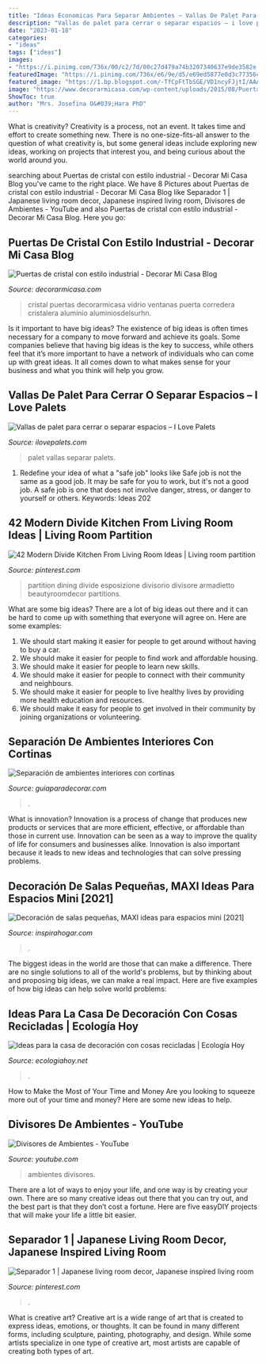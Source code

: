```yaml
---
title: "Ideas Economicas Para Separar Ambientes ~ Vallas De Palet Para Cerrar O Separar Espacios – I Love Palets"
description: "Vallas de palet para cerrar o separar espacios – i love palets"
date: "2023-01-18"
categories:
- "ideas"
tags: ["ideas"]
images:
- "https://i.pinimg.com/736x/00/c2/7d/00c27d479a74b3207340637e9de3582e.jpg"
featuredImage: "https://i.pinimg.com/736x/e6/9e/d5/e69ed5877e0d3c77356cc3086f09d5d4.jpg"
featured_image: "https://1.bp.blogspot.com/-TfCpFtTbSGE/VD1ncyFJjtI/AAAAAAAAGXE/GpJHMfTZ4DE/s1600/4.jpg"
image: "https://www.decorarmicasa.com/wp-content/uploads/2015/08/PuertasCristal.jpg"
ShowToc: true
author: "Mrs. Josefina O&#039;Hara PhD"
---
```



What is creativity?
Creativity is a process, not an event. It takes time and effort to create something new. There is no one-size-fits-all answer to the question of what creativity is, but some general ideas include exploring new ideas, working on projects that interest you, and being curious about the world around you.

	

		
searching about Puertas de cristal con estilo industrial - Decorar Mi Casa Blog you've came to the right place. We have 8 Pictures about Puertas de cristal con estilo industrial - Decorar Mi Casa Blog like Separador 1 | Japanese living room decor, Japanese inspired living room, Divisores de Ambientes - YouTube and also Puertas de cristal con estilo industrial - Decorar Mi Casa Blog. Here you go:
		
    
## Puertas De Cristal Con Estilo Industrial - Decorar Mi Casa Blog

<img loading=lazy src="https://www.decorarmicasa.com/wp-content/uploads/2015/08/PuertasCristal.jpg" onerror="this.onerror=null;this.src='https://tse1.mm.bing.net/th?id=OIP.9nxTecaZCMwRon9DetBmMgHaJx&amp;pid=15.1';" alt="Puertas de cristal con estilo industrial - Decorar Mi Casa Blog">

_Source: decorarmicasa.com_

>cristal puertas decorarmicasa vidrio ventanas puerta corredera cristalera aluminio aluminiosdelsurhn. 

	

Is it important to have big ideas?
The existence of big ideas is often times necessary for a company to move forward and achieve its goals. Some companies believe that having big ideas is the key to success, while others feel that it’s more important to have a network of individuals who can come up with great ideas. It all comes down to what makes sense for your business and what you think will help you grow.

    
## Vallas De Palet Para Cerrar O Separar Espacios – I Love Palets

<img loading=lazy src="https://www.ilovepalets.com/wp-content/uploads/2014/09/1quuuu.jpg" onerror="this.onerror=null;this.src='https://tse3.mm.bing.net/th?id=OIP.UXk3PjGO4yuSu2HzQzfN5QHaJ3&amp;pid=15.1';" alt="Vallas de palet para cerrar o separar espacios – I Love Palets">

_Source: ilovepalets.com_

>palet vallas separar palets. 

	

1) Redefine your idea of what a "safe job" looks like
Safe job is not the same as a good job. It may be safe for you to work, but it's not a good job. A safe job is one that does not involve danger, stress, or danger to yourself or others. Keywords: Ideas 202
    
## 42 Modern Divide Kitchen From Living Room Ideas | Living Room Partition

<img loading=lazy src="https://i.pinimg.com/736x/e6/9e/d5/e69ed5877e0d3c77356cc3086f09d5d4.jpg" onerror="this.onerror=null;this.src='https://tse1.mm.bing.net/th?id=OIP.ZNbl6-Pa0SPLWl6DQzoctwHaFM&amp;pid=15.1';" alt="42 Modern Divide Kitchen From Living Room Ideas | Living room partition">

_Source: pinterest.com_

>partition dining divide esposizione divisorio divisore armadietto beautyroomdecor partitions. 

	

What are some big ideas?
There are a lot of big ideas out there and it can be hard to come up with something that everyone will agree on. Here are some examples:
1. We should start making it easier for people to get around without having to buy a car.
2. We should make it easier for people to find work and affordable housing.
3. We should make it easier for people to learn new skills.
4. We should make it easier for people to connect with their community and neighbours.
5. We should make it easier for people to live healthy lives by providing more health education and resources.
6. We should make it easy for people to get involved in their community by joining organizations or volunteering.

    
## Separación De Ambientes Interiores Con Cortinas

<img loading=lazy src="https://www.guiaparadecorar.com/wp-content/uploads/2013/03/separacion-de-interiores-con-cortinas-02.jpg" onerror="this.onerror=null;this.src='https://tse1.mm.bing.net/th?id=OIP.kEK3Dwu_nDnNYEp5wc51kwHaHa&amp;pid=15.1';" alt="Separación de ambientes interiores con cortinas">

_Source: guiaparadecorar.com_

>. 

	

What is innovation?
Innovation is a process of change that produces new products or services that are more efficient, effective, or affordable than those in current use. Innovation can be seen as a way to improve the quality of life for consumers and businesses alike. Innovation is also important because it leads to new ideas and technologies that can solve pressing problems.

    
## Decoración De Salas Pequeñas, MAXI Ideas Para Espacios Mini [2021]

<img loading=lazy src="https://1.bp.blogspot.com/-TfCpFtTbSGE/VD1ncyFJjtI/AAAAAAAAGXE/GpJHMfTZ4DE/s1600/4.jpg" onerror="this.onerror=null;this.src='https://tse1.mm.bing.net/th?id=OIP.sTqMjeYLBoxtHKsoPyXeVAHaE6&amp;pid=15.1';" alt="Decoración de salas pequeñas, MAXI ideas para espacios mini [2021]">

_Source: inspirahogar.com_

>. 

	

The biggest ideas in the world are those that can make a difference. There are no single solutions to all of the world's problems, but by thinking about and proposing big ideas, we can make a real impact. Here are five examples of how big ideas can help solve world problems:

    
## Ideas Para La Casa De Decoración Con Cosas Recicladas | Ecología Hoy

<img loading=lazy src="https://ecologiahoy.net/wp-content/uploads/2016/05/e657f546f4123424d45eee3610f25300.jpg" onerror="this.onerror=null;this.src='https://tse3.mm.bing.net/th?id=OIP.GQxQJxjDlKzZbdIEsPXk4AHaGb&amp;pid=15.1';" alt="Ideas para la casa de decoración con cosas recicladas | Ecología Hoy">

_Source: ecologiahoy.net_

>. 

	

How to Make the Most of Your Time and Money
Are you looking to squeeze more out of your time and money? Here are some new ideas to help.

    
## Divisores De Ambientes - YouTube

<img loading=lazy src="https://i.ytimg.com/vi/OxQ7yCa24b0/maxresdefault.jpg" onerror="this.onerror=null;this.src='https://tse2.mm.bing.net/th?id=OIP.xt6vclWJfEd7ySNBZfJ4ggHaEK&amp;pid=15.1';" alt="Divisores de Ambientes - YouTube">

_Source: youtube.com_

>ambientes divisores. 

	

There are a lot of ways to enjoy your life, and one way is by creating your own. There are so many creative ideas out there that you can try out, and the best part is that they don’t cost a fortune. Here are five easyDIY projects that will make your life a little bit easier.

    
## Separador 1 | Japanese Living Room Decor, Japanese Inspired Living Room

<img loading=lazy src="https://i.pinimg.com/736x/00/c2/7d/00c27d479a74b3207340637e9de3582e.jpg" onerror="this.onerror=null;this.src='https://tse2.mm.bing.net/th?id=OIP.8uyQPdUJhS49HX24bd5pEQHaE8&amp;pid=15.1';" alt="Separador 1 | Japanese living room decor, Japanese inspired living room">

_Source: pinterest.com_

>. 

	

What is creative art?
Creative art is a wide range of art that is created to express ideas, emotions, or thoughts. It can be found in many different forms, including sculpture, painting, photography, and design. While some artists specialize in one type of creative art, most artists are capable of creating both types of art.

